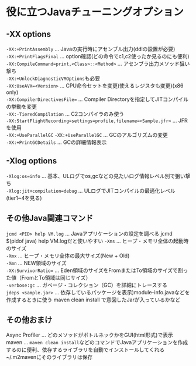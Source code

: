 # 役に立つJavaチューニングオプション
## -XX options
`-XX:+PrintAssembly` ... Javaの実行時にアセンブル出力(ddlの設置が必要)  
`-XX:+PrintFlagsFinal` ... option確認(どの命令でc1,c2使ったか見るのにも便利)  
`-XX:CompileCommand=print,<Class>::<Method>` ... アセンブラ出力メソッド狙い撃ち  
`-XX:+UnlockDiagnosticVMOptions`も必要  
`-XX:UseAVX=<Version>` ... CPU命令セットを変更(使えるレジスタも変更)(x86 only)  
`-XX:CompilerDirectivesFile=` ... Compiler Directoryを指定してJITコンパイルの挙動を変更  
`-XX:-TieredCompilation` ... C2コンパイラのみ使う  
`-XX:StartFlightRecording=settings=profile,filename=<Sample.jfr>` ... JFRを使用  
`-XX:+UseParallelGC` `-XX:+UseParallelGC` ... GCのアルゴリズムの変更  
`-XX:+PrintGCDetails` ... GCの詳細情報表示

## -Xlog options
`-Xlog:os=info` ... 基本、ULログでos,gcなどの見たいログ情報レベル別で狙い撃ち  
`-Xlog:jit+compilation=debug` ... ULログでJITコンパイルの最適化レベル(tier1~4を見る)

## その他Java関連コマンド
`jcmd <PID> help VM.log` ... Javaアプリケーションの設定を調べる
jcmd $(pidof java) help VM.logだと使いやすい
`-Xms` ... ヒープ・メモリ全体の起動時のサイズ  
`-Xmx` ... ヒープ・メモリ全体の最大サイズ(New + Old)  
`-Xmn` ... NEW領域のサイズ  
`-XX:SurvivorRatio=` ... Eden領域のサイズをFromまたはTo領域のサイズで割った値（FromとTo領域は同じサイズ）  
`-verbose:gc` ... ガベージ・コレクション（GC）を詳細にトレースする  
`jdeps <sample.jar>` ... 依存しているパッケージを表示)module-info.javaなどを作成するときに使う
maven clean install で意図したJarが入っているかなど

## その他おまけ
Async Profiler ... どのメソッドがボトルネックかをGUI(html形式)で表示
maven ... `maven clean install`などのコマンドでJavaアプリケーションを作成するのに便利、依存するライブラリを自動でインストールしてくれる ~/.m2mavenにそのライブラリは保存